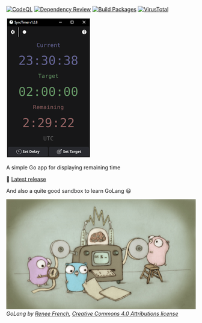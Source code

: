[![CodeQL](https://github.com/zwk-app/SyncTimer/actions/workflows/codeql.yml/badge.svg)](https://github.com/zwk-app/SyncTimer/actions/workflows/codeql.yml)
[![Dependency Review](https://github.com/zwk-app/SyncTimer/actions/workflows/dependency-review.yml/badge.svg)](https://github.com/zwk-app/SyncTimer/actions/workflows/dependency-review.yml)
[![Build Packages](https://github.com/zwk-app/SyncTimer/actions/workflows/build.yml/badge.svg)](https://github.com/zwk-app/SyncTimer/actions/workflows/build.yml)
[![VirusTotal](https://github.com/zwk-app/SyncTimer/actions/workflows/virustotal.yml/badge.svg)](https://github.com/zwk-app/SyncTimer/actions/workflows/virustotal.yml)

[![SyncTimer screenshot](./res/SyncTimer.screenshot.small.png)](https://raw.githubusercontent.com/zwk-app/SyncTimer/main/res/SyncTimer.screenshot.png)

A simple Go app for displaying remaining time

:floppy_disk: [Latest release](https://github.com/zwk-app/SyncTimer/releases/latest)

And also a quite good sandbox to learn GoLang :satisfied:

![SyncTimer screenshot](./res/GoLang.Renee.French.Creative.Commons.4.0.Attributions.license.jpg)
*GoLang by [Renee French](https://reneefrench.blogspot.com/), [Creative Commons 4.0 Attributions license](https://creativecommons.org/licenses/by/4.0/)*
